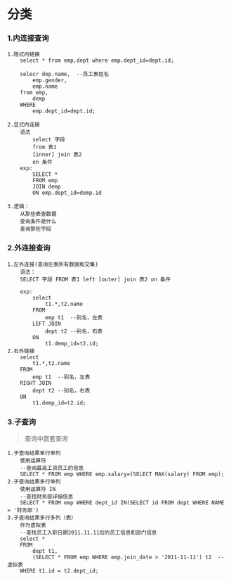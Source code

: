 # 分类
### 1.内连接查询
    1.隐式内链接
        select * from emp,dept where emp.dept_id=dept.id;
        
        selecr dep.name,  --员工表姓名
            emp.gender,
            emp.name 
        from emp,
            demp 
        WHERE 
            emp.dept_id=dept.id;
        
    2.显式内连接
        语法
            select 字段
            from 表1
            [inner] join 表2
            on 条件
        exp:
            SELECT *
            FROM emp
            JOIN demp
            ON emp.dept_id=demp.id
    
    3.逻辑：
        从那些表查数据
        查询条件是什么
        查询那些字段

### 2.外连接查询
    1.左外连接(查询左表所有数据和交集)
        语法：
        SELECT 字段 FROM 表1 left [outer] join 表2 on 条件
        
        exp:
            select
                t1.*,t2.name
            FROM
                emp t1  --别名，左表
            LEFT JOIN
                dept t2 --别名，右表
            ON
                t1.demp_id=t2.id;
    2.右外链接
        select
            t1.*,t2.name
        FROM
            emp t1  --别名，左表
        RIGHT JOIN
            dept t2 --别名，右表
        ON
            t1.demp_id=t2.id;
    

### 3.子查询
>    查询中嵌套查询

    1.子查询结果单行单列
        使用运算符
        --查询最高工资员工的信息
        SELECT * FROM emp WHERE emp.salary=(SELECT MAX(salary) FROM emp);
    2.子查询结果多行单列
        使用运算符 IN
        --查找财务部详细信息
        SELECT * FROM emp WHERE dept_id IN(SELECT id FROM dept WHERE NAME = '财务部')
    3.子查询结果多行多列（表）
        作为虚拟表
        --查找员工入职日期2011.11.11后的员工信息和部门信息
        select * 
        FROM 
            dept t1,
            (SELECT * FROM emp WHERE emp.join_date > '2011-11-11') t2  --虚拟表
        WHERE t1.id = t2.dept_id;



